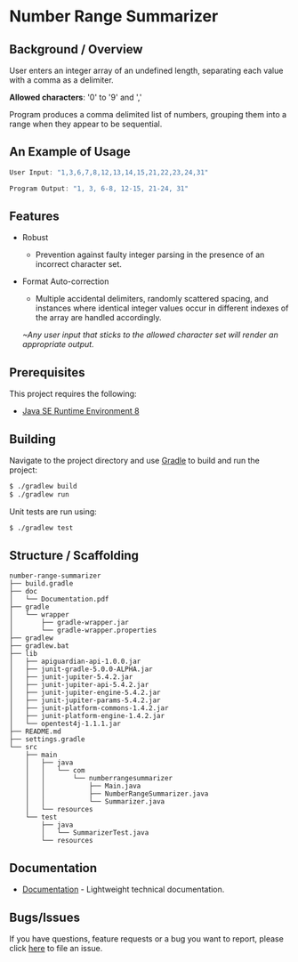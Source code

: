 # Number Range Summarizer

## Background / Overview

User enters an integer array of an undefined length, separating each value with a comma as a delimiter. 

**Allowed characters**: '0' to '9'  and ','

Program produces a comma delimited list of numbers, grouping them into a range when they appear to be sequential.

## An Example of Usage

```powershell
User Input: "1,3,6,7,8,12,13,14,15,21,22,23,24,31"

Program Output: "1, 3, 6-8, 12-15, 21-24, 31"
```

## Features

- Robust

  - Prevention against faulty integer parsing in the presence of an incorrect character set.

- Format Auto-correction

  - Multiple accidental delimiters, randomly scattered spacing, and instances where identical integer values occur in different indexes of the array are handled accordingly.

  *~Any user input that sticks to the allowed character set will render an appropriate output.*

## Prerequisites

This project requires the following:

- [Java SE Runtime Environment 8](https://www.oracle.com/java/technologies/javase-jre8-downloads.html)

## Building

Navigate to the project directory and use [Gradle](https://gradle.org/) to build and run the project:

```sh
$ ./gradlew build
$ ./gradlew run
```

Unit tests are run using:

```sh
$ ./gradlew test
```

## Structure / Scaffolding

```text
number-range-summarizer
├── build.gradle
├── doc
│   └── Documentation.pdf
├── gradle
│   └── wrapper
│       ├── gradle-wrapper.jar
│       └── gradle-wrapper.properties
├── gradlew
├── gradlew.bat
├── lib
│   ├── apiguardian-api-1.0.0.jar
│   ├── junit-gradle-5.0.0-ALPHA.jar
│   ├── junit-jupiter-5.4.2.jar
│   ├── junit-jupiter-api-5.4.2.jar
│   ├── junit-jupiter-engine-5.4.2.jar
│   ├── junit-jupiter-params-5.4.2.jar
│   ├── junit-platform-commons-1.4.2.jar
│   ├── junit-platform-engine-1.4.2.jar
│   └── opentest4j-1.1.1.jar
├── README.md
├── settings.gradle
└── src
    ├── main
    │   ├── java
    │   │   └── com
    │   │       └── numberrangesummarizer
    │   │           ├── Main.java
    │   │           ├── NumberRangeSummarizer.java
    │   │           └── Summarizer.java
    │   └── resources
    └── test
        ├── java
        │   └── SummarizerTest.java
        └── resources
```

## Documentation

- [Documentation](https://github.com/AntonTroskie/number-range-summarizer/blob/main/doc/Documentation.pdf) - Lightweight technical documentation.

## Bugs/Issues

If you have questions, feature requests or a bug you want to report, please click [here](https://github.com/AntonTroskie/number-range-summarizer/issues) to file an issue.
